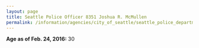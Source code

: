 ```yaml
---
layout: page
title: Seattle Police Officer 8351 Joshua R. McMullen
permalink: /information/agencies/city_of_seattle/seattle_police_department/copbook/8351/
---
```


**Age as of Feb. 24, 2016:** 30
